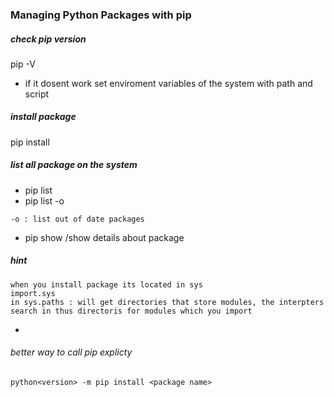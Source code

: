 ### Managing Python Packages with pip

##### check pip version
pip -V
*   if it dosent work set enviroment variables of the system with path and script

##### install package
pip install <pacakge name>

##### list all package on the system
*   pip list 
*   pip list -o 
>
    -o : list out of date packages
> 
*   pip show <package name> /show details about package

##### hint
>
    when you install package its located in sys
    import.sys
    in sys.paths : will get directories that store modules, the interpters search in thus directoris for modules which you import
*   
>
###### better way to call pip explicty
>
    python<version> -m pip install <package name>
>